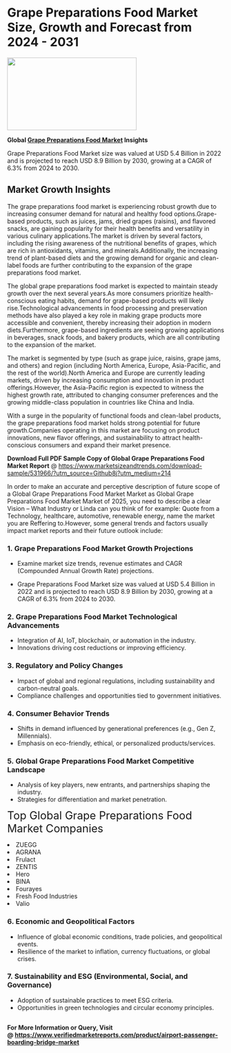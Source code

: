 <H1>Grape Preparations Food Market Size, Growth and Forecast from 2024 - 2031</H1><img class="aligncenter size-medium wp-image-584254" src="https://thirdeyenews.in/wp-content/uploads/2024/09/Global-Market-Research-300x168.jpeg" alt="" width="300" height="168" /><p><strong>Global&nbsp;<a href="https://www.marketsizeandtrends.com/download-sample/531966/?utm_source=Github8j?utm_medium=214">Grape Preparations Food Market</a> Insights</strong></p><p>Grape Preparations Food Market size was valued at USD 5.4 Billion in 2022 and is projected to reach USD 8.9 Billion by 2030, growing at a CAGR of 6.3% from 2024 to 2030.</p><p><h2>Market Growth Insights</h2> <p>The grape preparations food market is experiencing robust growth due to increasing consumer demand for natural and healthy food options.Grape-based products, such as juices, jams, dried grapes (raisins), and flavored snacks, are gaining popularity for their health benefits and versatility in various culinary applications.The market is driven by several factors, including the rising awareness of the nutritional benefits of grapes, which are rich in antioxidants, vitamins, and minerals.Additionally, the increasing trend of plant-based diets and the growing demand for organic and clean-label foods are further contributing to the expansion of the grape preparations food market.</p> <p>The global grape preparations food market is expected to maintain steady growth over the next several years.As more consumers prioritize health-conscious eating habits, demand for grape-based products will likely rise.Technological advancements in food processing and preservation methods have also played a key role in making grape products more accessible and convenient, thereby increasing their adoption in modern diets.Furthermore, grape-based ingredients are seeing growing applications in beverages, snack foods, and bakery products, which are all contributing to the expansion of the market.</p> <p>The market is segmented by type (such as grape juice, raisins, grape jams, and others) and region (including North America, Europe, Asia-Pacific, and the rest of the world).North America and Europe are currently leading markets, driven by increasing consumption and innovation in product offerings.However, the Asia-Pacific region is expected to witness the highest growth rate, attributed to changing consumer preferences and the growing middle-class population in countries like China and India.</p> <p>With a surge in the popularity of functional foods and clean-label products, the grape preparations food market holds strong potential for future growth.Companies operating in this market are focusing on product innovations, new flavor offerings, and sustainability to attract health-conscious consumers and expand their market presence.</p> <p><span class=""><strong>Download Full PDF Sample Copy of Global Grape Preparations Food Market Report</strong> @ <a href="https://www.marketsizeandtrends.com/download-sample/531966/?utm_source=Github8j?utm_medium=214" target="_blank">https://www.marketsizeandtrends.com/download-sample/531966/?utm_source=Github8j?utm_medium=214</a></span></p><p>In order to make an accurate and perceptive description of future scope of a Global&nbsp;Grape Preparations Food Market Market as Global&nbsp;Grape Preparations Food Market Market of 2025, you need to describe a clear Vision &ndash; What Industry or Linda can you think of for example: Quote from a Technology, healthcare, automotive, renewable energy, name the market you are Reffering to.However, some general trends and factors usually impact market reports and their future outlook include:</p><h3>1.&nbsp;<strong>Grape Preparations Food Market Growth Projections</strong></h3><ul><li>Examine market size trends, revenue estimates and CAGR (Compounded Annual Growth Rate) projections.</li><li><p>Grape Preparations Food Market size was valued at USD 5.4 Billion in 2022 and is projected to reach USD 8.9 Billion by 2030, growing at a CAGR of 6.3% from 2024 to 2030.</p></li></ul><h3>2.&nbsp;<strong>Grape Preparations Food Market Technological Advancements</strong></h3><ul><li>Integration of AI, IoT, blockchain, or automation in the industry.</li><li>Innovations driving cost reductions or improving efficiency.</li></ul><h3>3.&nbsp;<strong>Regulatory and Policy Changes</strong></h3><ul><li>Impact of global and regional regulations, including sustainability and carbon-neutral goals.</li><li>Compliance challenges and opportunities tied to government initiatives.</li></ul><h3>4.&nbsp;<strong>Consumer Behavior Trends</strong></h3><ul><li>Shifts in demand influenced by generational preferences (e.g., Gen Z, Millennials).</li><li>Emphasis on eco-friendly, ethical, or personalized products/services.</li></ul><h3>5.&nbsp;<strong>Global Grape Preparations Food Market Competitive Landscape</strong></h3><ul><li>Analysis of key players, new entrants, and partnerships shaping the industry.</li><li>Strategies for differentiation and market penetration.</li></ul><p data-pm-slice="1 1 []"><span style="color: inherit; font-family: inherit; font-size: 25px;">Top Global Grape Preparations Food Market Companies</span></p><div class="" data-test-id=""><p><li>ZUEGG</li><li> AGRANA</li><li> Frulact</li><li> ZENTIS</li><li> Hero</li><li> BINA</li><li> Fourayes</li><li> Fresh Food Industries</li><li> Valio</li></p></div><h3>6.&nbsp;<strong>Economic and Geopolitical Factors</strong></h3><ul><li>Influence of global economic conditions, trade policies, and geopolitical events.</li><li>Resilience of the market to inflation, currency fluctuations, or global crises.</li></ul><h3>7.&nbsp;<strong>Sustainability and ESG (Environmental, Social, and Governance)</strong></h3><ul><li>Adoption of sustainable practices to meet ESG criteria.</li><li>Opportunities in green technologies and circular economy principles.</li></ul><h2><strong style="font-size: 14px;">For More Information or Query, Visit @&nbsp;</strong><a style="background-color: #ffffff; font-size: 14px;" href="https://www.marketsizeandtrends.com/report/grape-preparations-food-market/" target="_blank">https://www.verifiedmarketreports.com/product/airport-passenger-boarding-bridge-market</a></h2>